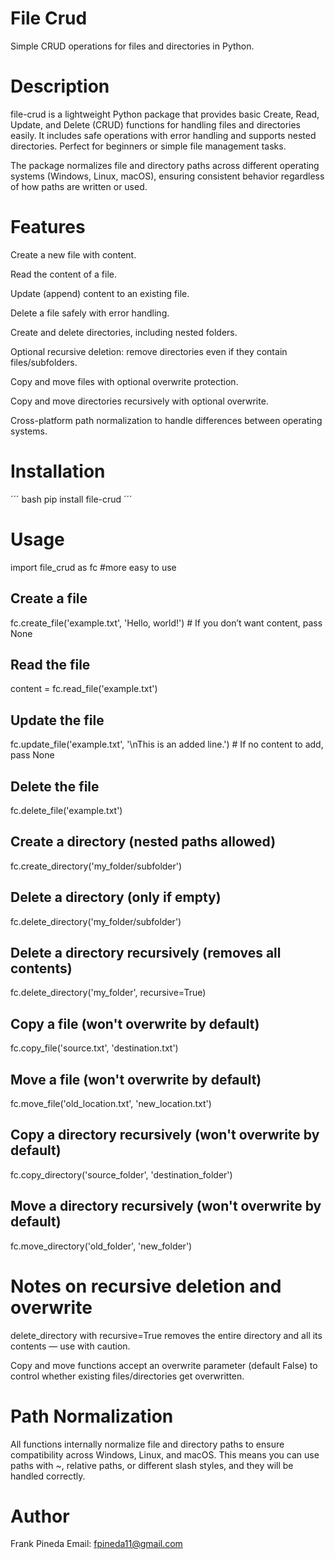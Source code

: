 # File Crud

Simple CRUD operations for files and directories in Python.

# Description

file-crud is a lightweight Python package that provides basic Create, Read, Update, and Delete (CRUD) functions for handling files and directories easily. It includes safe operations with error handling and supports nested directories. Perfect for beginners or simple file management tasks.

The package normalizes file and directory paths across different operating systems (Windows, Linux, macOS), ensuring consistent behavior regardless of how paths are written or used.

# Features

Create a new file with content.

Read the content of a file.

Update (append) content to an existing file.

Delete a file safely with error handling.

Create and delete directories, including nested folders.

Optional recursive deletion: remove directories even if they contain files/subfolders.

Copy and move files with optional overwrite protection.

Copy and move directories recursively with optional overwrite.

Cross-platform path normalization to handle differences between operating systems.

# Installation

´´´ bash
pip install file-crud
´´´

# Usage

import file_crud as fc #more easy to use

## Create a file

fc.create_file('example.txt', 'Hello, world!') # If you don’t want content, pass None

## Read the file

content = fc.read_file('example.txt')

## Update the file

fc.update_file('example.txt', '\nThis is an added line.') # If no content to add, pass None

## Delete the file

fc.delete_file('example.txt')

## Create a directory (nested paths allowed)

fc.create_directory('my_folder/subfolder')

## Delete a directory (only if empty)

fc.delete_directory('my_folder/subfolder')

## Delete a directory recursively (removes all contents)

fc.delete_directory('my_folder', recursive=True)

## Copy a file (won't overwrite by default)

fc.copy_file('source.txt', 'destination.txt')

## Move a file (won't overwrite by default)

fc.move_file('old_location.txt', 'new_location.txt')

## Copy a directory recursively (won't overwrite by default)

fc.copy_directory('source_folder', 'destination_folder')

## Move a directory recursively (won't overwrite by default)

fc.move_directory('old_folder', 'new_folder')

# Notes on recursive deletion and overwrite

delete_directory with recursive=True removes the entire directory and all its contents — use with caution.

Copy and move functions accept an overwrite parameter (default False) to control whether existing files/directories get overwritten.

# Path Normalization

All functions internally normalize file and directory paths to ensure compatibility across Windows, Linux, and macOS. This means you can use paths with ~, relative paths, or different slash styles, and they will be handled correctly.

# Author

Frank Pineda
Email: fpineda11@gmail.com

